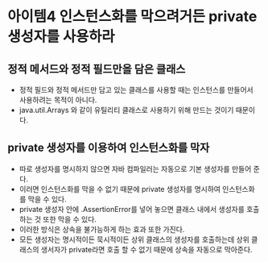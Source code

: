 # 아이템4 인스턴스화를 막으려거든 private 생성자를 사용하라
## 정적 메서드와 정적 필드만을 담은 클래스
* 정적 필드와 정적 메서드만 담고 있는 클래스를 사용할 때는 인스턴스를 만들어서 사용하려는 목적이 아니다. 
* java.util.Arrays 와 같이 유틸리티 클래스로 사용하기 위해 만드는 것이기 때문이다.
## private 생성자를 이용하여 인스턴스화를 막자
* 따로 생성자를 명시하지 않으면 자바 컴파일러는 자동으로 기본 생성자를 만들어 준다.
* 이러면 인스턴스화를 막을 수 없기 때문에 private 생성자를 명시하여 인스턴스화를 막을 수 있다. 
* private 생성자 안에 .AssertionError를 넣어 놓으면 클래스 내에서 생성자를 호출하는 것 또한 막을 수 있다.
* 이러한 방식은 상속을 불가능하게 하는 효과 또한 가진다.
* 모든 생성자는 명시적이든 묵시적이든 상위 클래스의 생성자를 호출하는데 상위 클래스의 생서자가 private라면 호출 할 수 없기 때문에 상속을 자동으로 막아준다.